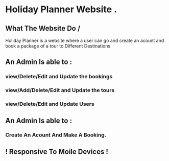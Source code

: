 # Holiday Planner Website .

## What The Website Do /

Holiday Planner is a website where a user can go and create an acount and book a package of a tour to Different Destinations

## An Admin Is able to :

### view/Delete/Edit and Update the bookings

### view/Add/Delete/Edit and Update the tours

### view/Delete/Edit and Update Users

## An Admin Is able to :

### Create An Acount And Make A Booking.

## ! Responsive To Moile Devices !
